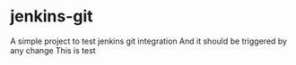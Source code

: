 # jenkins-git

A simple project to test jenkins git integration
And it should be triggered by any change
This is test
